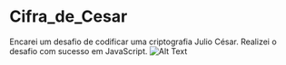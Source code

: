 # Cifra_de_Cesar
Encarei um desafio de codificar uma criptografia Julio César. Realizei o desafio com sucesso em JavaScript.
![Alt Text](https://github.com/{mathv21}/{Cifra_de_Cesar}/raw/{master}/path/to/krypt.gif)

